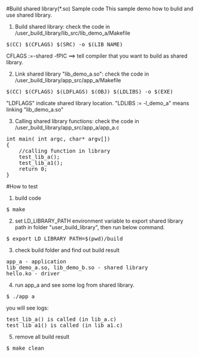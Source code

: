 #Build shared library(*.so) Sample code
This sample demo how to bulid and use shared library.

1. Build shared library: check the code in /user_build_library/lib_src/lib_demo_a/Makefile
<pre>
$(CC) $(CFLAGS) $(SRC) -o $(LIB_NAME)
</pre>
CFLAGS :=-shared -fPIC ==> tell compiler that you want to build as shared library.

2. Link shared library "lib_demo_a.so": check the code in /user_build_library/app_src/app_a/Makefile
<pre>
$(CC) $(CFLAGS) $(LDFLAGS) $(OBJ) $(LDLIBS) -o $(EXE)
</pre>
"LDFLAGS" indicate shared library location. "LDLIBS := -l_demo_a" means linking "lib_demo_a.so"

3. Calling shared library functions: check the code in /user_build_library/app_src/app_a/app_a.c
<pre>
int main( int argc, char* argv[])
{
    //calling function in library
    test_lib_a();
    test_lib_a1();
    return 0;
}
</pre>

#How to test
1. build code
<pre>$ make</pre>
2. set LD_LIBRARY_PATH environment variable to export shared library path
in folder "user_build_library", then run below command.
<pre>$ export LD_LIBRARY_PATH=$(pwd)/build</pre>
3. check build folder and find out build result 
<pre>
app_a - application
lib_demo_a.so, lib_demo_b.so - shared library
hello.ko - driver
</pre>
4. run app_a and see some log from shared library.
<pre>$ ./app_a </pre>
you will see logs:
<pre>
test_lib_a() is called (in lib_a.c)
test_lib_a1() is called (in lib_a1.c)
</pre>

5. remove all build result
<pre>$ make clean</pre> 



